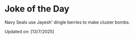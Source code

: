 # Joke of the Day

<!-- #joke -->
Navy Seals use Jayesh' dingle berries to make cluster bombs.

Updated on: [13/7/2025]
<!-- #jokeEnd -->